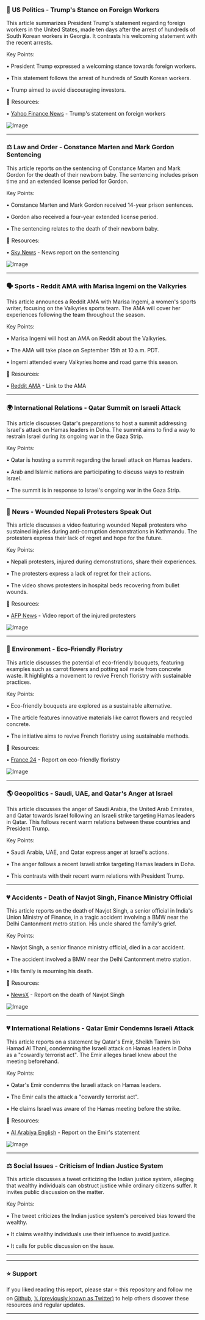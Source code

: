 ### 📰 US Politics - Trump's Stance on Foreign Workers

This article summarizes President Trump's statement regarding foreign workers in the United States, made ten days after the arrest of hundreds of South Korean workers in Georgia.  It contrasts his welcoming statement with the recent arrests.


Key Points:

• President Trump expressed a welcoming stance towards foreign workers.


• This statement follows the arrest of hundreds of South Korean workers.


• Trump aimed to avoid discouraging investors.



🔗 Resources:

• [Yahoo Finance News](https://finance.yahoo.com/news/trump-con) - Trump's statement on foreign workers


![Image](https://pbs.twimg.com/media/G05ZLaiWkAAatLu?format=jpg&name=small)


---
### ⚖️ Law and Order - Constance Marten and Mark Gordon Sentencing

This article reports on the sentencing of Constance Marten and Mark Gordon for the death of their newborn baby.  The sentencing includes prison time and an extended license period for Gordon.


Key Points:

• Constance Marten and Mark Gordon received 14-year prison sentences.


• Gordon also received a four-year extended license period.


• The sentencing relates to the death of their newborn baby.



🔗 Resources:

• [Sky News](https://trib.al/kdXA2Dr) -  News report on the sentencing


![Image](https://pbs.twimg.com/media/G05QpDTWAAAyQuf.jpg)


---
### 🗣️ Sports - Reddit AMA with Marisa Ingemi on the Valkyries

This article announces a Reddit AMA with Marisa Ingemi, a women's sports writer, focusing on the Valkyries sports team.  The AMA will cover her experiences following the team throughout the season.


Key Points:

• Marisa Ingemi will host an AMA on Reddit about the Valkyries.


• The AMA will take place on September 15th at 10 a.m. PDT.


• Ingemi attended every Valkyries home and road game this season.


🔗 Resources:

• [Reddit AMA](reddit.com/r/valkyries/co) - Link to the AMA


---
### 🌍 International Relations - Qatar Summit on Israeli Attack

This article discusses Qatar's preparations to host a summit addressing Israel's attack on Hamas leaders in Doha. The summit aims to find a way to restrain Israel during its ongoing war in the Gaza Strip.


Key Points:

• Qatar is hosting a summit regarding the Israeli attack on Hamas leaders.


• Arab and Islamic nations are participating to discuss ways to restrain Israel.


• The summit is in response to Israel's ongoing war in the Gaza Strip.



---
### 🎥 News - Wounded Nepali Protesters Speak Out

This article discusses a video featuring wounded Nepali protesters who sustained injuries during anti-corruption demonstrations in Kathmandu.  The protesters express their lack of regret and hope for the future.


Key Points:

• Nepali protesters, injured during demonstrations, share their experiences.


• The protesters express a lack of regret for their actions.


• The video shows protesters in hospital beds recovering from bullet wounds.



🔗 Resources:

• [AFP News](https://x.com/AFP/status/1967589578459517431) -  Video report of the injured protesters


![Image](https://pbs.twimg.com/ext_tw_video_thumb/1967589509773561856/pu/img/XHxmdQ99gJn1A4Lt.jpg)


---
### 🌱 Environment - Eco-Friendly Floristry

This article discusses the potential of eco-friendly bouquets, featuring examples such as carrot flowers and potting soil made from concrete waste. It highlights a movement to revive French floristry with sustainable practices.


Key Points:

• Eco-friendly bouquets are explored as a sustainable alternative.


• The article features innovative materials like carrot flowers and recycled concrete.


• The initiative aims to revive French floristry using sustainable methods.



🔗 Resources:

• [France 24](https://x.com/France24_en/status/1967584364645998618) - Report on eco-friendly floristry


![Image](https://pbs.twimg.com/amplify_video_thumb/1967584200699101184/img/KJP6Yg2XODYR8G5q.jpg)


---
### 🌎 Geopolitics - Saudi, UAE, and Qatar's Anger at Israel

This article discusses the anger of Saudi Arabia, the United Arab Emirates, and Qatar towards Israel following an Israeli strike targeting Hamas leaders in Qatar. This follows recent warm relations between these countries and President Trump.


Key Points:

• Saudi Arabia, UAE, and Qatar express anger at Israel's actions.


• The anger follows a recent Israeli strike targeting Hamas leaders in Doha.


• This contrasts with their recent warm relations with President Trump.



---
### 💔 Accidents - Death of Navjot Singh, Finance Ministry Official

This article reports on the death of Navjot Singh, a senior official in India's Union Ministry of Finance, in a tragic accident involving a BMW near the Delhi Cantonment metro station.  His uncle shared the family's grief.


Key Points:

• Navjot Singh, a senior finance ministry official, died in a car accident.


• The accident involved a BMW near the Delhi Cantonment metro station.


• His family is mourning his death.


🔗 Resources:

• [NewsX](https://x.com/NewsX/status/1967578396428542411) - Report on the death of Navjot Singh


![Image](https://pbs.twimg.com/amplify_video_thumb/1967578148834295808/img/bI5_YEv1VLgk9ACg.jpg)


---
### 💔 International Relations - Qatar Emir Condemns Israeli Attack

This article reports on a statement by Qatar's Emir, Sheikh Tamim bin Hamad Al Thani, condemning the Israeli attack on Hamas leaders in Doha as a "cowardly terrorist act".  The Emir alleges Israel knew about the meeting beforehand.


Key Points:

• Qatar's Emir condemns the Israeli attack on Hamas leaders.


• The Emir calls the attack a "cowardly terrorist act".


• He claims Israel was aware of the Hamas meeting before the strike.


🔗 Resources:

• [Al Arabiya English](https://english.alarabiya.net/News/gulf/2025) -  Report on the Emir's statement


![Image](https://pbs.twimg.com/tweet_video_thumb/G046n9MX0AANNGl.jpg)


---
### ⚖️ Social Issues - Criticism of Indian Justice System

This article discusses a tweet criticizing the Indian justice system, alleging that wealthy individuals can obstruct justice while ordinary citizens suffer.  It invites public discussion on the matter.


Key Points:

• The tweet criticizes the Indian justice system's perceived bias toward the wealthy.


• It claims wealthy individuals use their influence to avoid justice.


• It calls for public discussion on the issue.



---


---

### ⭐️ Support

If you liked reading this report, please star ⭐️ this repository and follow me on [Github](https://github.com/Drix10), [𝕏 (previously known as Twitter)](https://x.com/DRIX_10_) to help others discover these resources and regular updates.

---